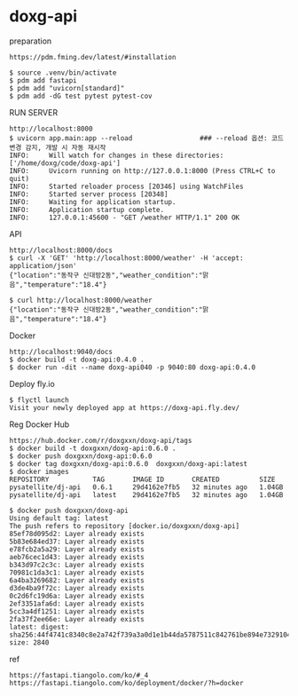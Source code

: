 # doxg-api 
   
preparation 

    https://pdm.fming.dev/latest/#installation
    
    $ source .venv/bin/activate
    $ pdm add fastapi
    $ pdm add "uvicorn[standard]"
    $ pdm add -dG test pytest pytest-cov
  
RUN SERVER

    http://localhost:8000
    $ uvicorn app.main:app --reload                 ### --reload 옵션: 코드 변경 감지, 개발 시 자동 재시작
    INFO:     Will watch for changes in these directories: ['/home/doxg/code/doxg-api']
    INFO:     Uvicorn running on http://127.0.0.1:8000 (Press CTRL+C to quit)          
    INFO:     Started reloader process [20346] using WatchFiles
    INFO:     Started server process [20348]
    INFO:     Waiting for application startup.
    INFO:     Application startup complete.
    INFO:     127.0.0.1:45600 - "GET /weather HTTP/1.1" 200 OK
    
API

    http://localhost:8000/docs
    $ curl -X 'GET' 'http://localhost:8000/weather' -H 'accept: application/json'
    {"location":"동작구 신대방2동","weather_condition":"맑음","temperature":"18.4"}
    
    $ curl http://localhost:8000/weather
    {"location":"동작구 신대방2동","weather_condition":"맑음","temperature":"18.4"}
    
Docker

    http://localhost:9040/docs
    $ docker build -t doxg-api:0.4.0 .
    $ docker run -dit --name doxg-api040 -p 9040:80 doxg-api:0.4.0

Deploy fly.io
    
    $ flyctl launch
    Visit your newly deployed app at https://doxg-api.fly.dev/
    
Reg Docker Hub

    https://hub.docker.com/r/doxgxxn/doxg-api/tags
    $ docker build -t doxgxxn/doxg-api:0.6.0 .
    $ docker push doxgxxn/doxg-api:0.6.0
    $ docker tag doxgxxn/doxg-api:0.6.0  doxgxxn/doxg-api:latest
    $ docker images
    REPOSITORY           TAG       IMAGE ID       CREATED          SIZE
    pysatellite/dj-api   0.6.1     29d4162e7fb5   32 minutes ago   1.04GB
    pysatellite/dj-api   latest    29d4162e7fb5   32 minutes ago   1.04GB

    $ docker push doxgxxn/doxg-api
    Using default tag: latest
    The push refers to repository [docker.io/doxgxxn/doxg-api]
    85ef78d095d2: Layer already exists
    5b83e684ed37: Layer already exists
    e78fcb2a5a29: Layer already exists
    aeb76cec1d43: Layer already exists
    b343d97c2c3c: Layer already exists
    70981c1da3c1: Layer already exists
    6a4ba3269682: Layer already exists
    d3de4ba9f72c: Layer already exists
    0c2d6fc19d6a: Layer already exists
    2ef3351afa6d: Layer already exists
    5cc3a4df1251: Layer already exists
    2fa37f2ee66e: Layer already exists
    latest: digest: sha256:44f4741c8340c8e2a742f739a3a0d1e1b44da5787511c842761be894e7329104 size: 2840

ref

    https://fastapi.tiangolo.com/ko/#_4
    https://fastapi.tiangolo.com/ko/deployment/docker/?h=docker
